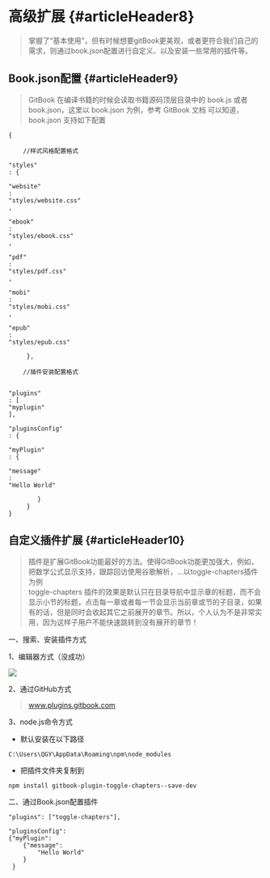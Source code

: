 # 高级扩展 {#articleHeader8}

> 掌握了“基本使用”，但有时候想要gitBook更美观，或者更符合我们自己的需求，则通过book.json配置进行自定义、以及安装一些常用的插件等。

## Book.json配置 {#articleHeader9}

> GitBook 在编译书籍的时候会读取书籍源码顶层目录中的 book.js 或者 book.json，这里以 book.json 为例，参考 GitBook 文档 可以知道，book.json 支持如下配置

```
{

    //样式风格配置格式

"styles"
: {

"website"
: 
"styles/website.css"
,

"ebook"
: 
"styles/ebook.css"
,

"pdf"
: 
"styles/pdf.css"
,

"mobi"
: 
"styles/mobi.css"
,

"epub"
: 
"styles/epub.css"

     },

    //插件安装配置格式


"plugins"
: [
"myplugin"
],

"pluginsConfig"
: {

"myPlugin"
: {

"message"
: 
"Hello World"

        }
     }    
}
```

## 自定义插件扩展 {#articleHeader10}

> 插件是扩展GitBook功能最好的方法。使得GitBook功能更加强大，例如，把数学公式显示支持，跟踪回访使用谷歌解析，…以toggle-chapters插件为例  
> toggle-chapters 插件的效果是默认只在目录导航中显示章的标题，而不会显示小节的标题，点击每一章或者每一节会显示当前章或节的子目录，如果有的话，但是同时会收起其它之前展开的章节。所以，个人认为不是非常实用，因为这样子用户不能快速跳转到没有展开的章节！

一、搜索、安装插件方式

1、编辑器方式（没成功）

![](https://segmentfault.com/img/bVyKAo)

2、通过GitHub方式

> www.plugins.gitbook.com

3、node.js命令方式

* 默认安装在以下路径

```
C:\Users\QGY\AppData\Roaming\npm\node_modules
```

* 把插件文件夹复制到

```
npm install gitbook-plugin-toggle-chapters--save-dev
```

二、通过Book.json配置插件

```
"plugins": ["toggle-chapters"],

"pluginsConfig": 
{"myPlugin": 
    {"message":
        "Hello World"
    }
 }
```



